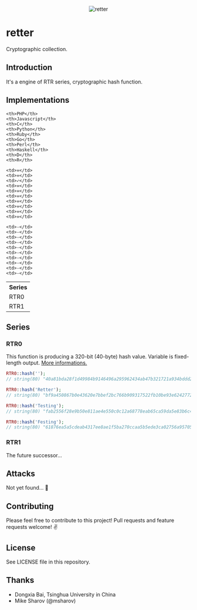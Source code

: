 <p align="center">
    <img src="https://raw.github.com/MaciejCzyzewski/retter/master/screenshot-1.png" alt="retter"/>
</p>

# retter

Cryptographic collection.

## Introduction

It's a engine of RTR series, cryptographic hash function.

## Implementations

<table width="100%">
  <tr>
    <th width="100%">Series</th>

    <th>PHP</th>
    <th>Javascript</th>
    <th>C</th>
    <th>Python</th>
    <th>Ruby</th>
    <th>Go</th>
    <th>Perl</th>
    <th>Haskell</th>
    <th>D</th>
    <th>R</th>
  </tr>
  <tr>
    <td>RTR0</td>

    <td>✕</td>
    <td>✕</td>
    <td>✓</td>
    <td>✕</td>
    <td>✕</td>
    <td>✕</td>
    <td>✕</td>
    <td>✕</td>
    <td>✕</td>
    <td>✕</td>
  </tr>
  <tr>
    <td>RTR1</td>

    <td>-</td>
    <td>-</td>
    <td>-</td>
    <td>-</td>
    <td>-</td>
    <td>-</td>
    <td>-</td>
    <td>-</td>
    <td>-</td>
    <td>-</td>
  </tr>
</table>

## Series

### RTR0

This function is producing a 320-bit (40-byte) hash value. Variable is fixed-length output. <a href="https://github.com/MaciejCzyzewski/retter/tree/master/RTR0">More informations.</a>

```php
RTR0::hash('');
// string(80) "40a81bda28f1d49984b9146496a295962434ab47b321721a934bddd2be9beffb794000000088ce03"

RTR0::hash('Retter');
// string(80) "bf9a450867b0e43620e7bbef2bc766b909317522fb10be93e6242772697405e090b13ec83d9f333f"

RTR0::hash('Testing');
// string(80) "fab2556f28e9b50e811ae4e550c0c12a68778eab65ca59da5e83b6c400e7bdfefacf18c1702149d7"

RTR0::hash('Festing');
// string(80) "61876ea5a5cdeab4317ee8ae1f5ba270ccaa5b5ede3ca02756a9570529e4ebedfa598aafccaa3713"
```

### RTR1

The future successor...

## Attacks

Not yet found... :muscle:

## Contributing

Please feel free to contribute to this project! Pull requests and feature requests welcome! :v:

## License

See LICENSE file in this repository.

## Thanks

* Dongxia Bai, Tsinghua University in China
* Mike Sharov (@msharov)
